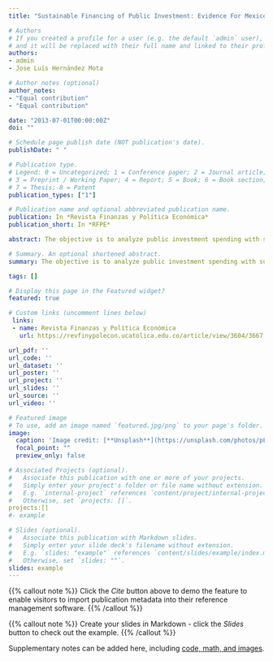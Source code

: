 ```yaml
---
title: "Sustainable Financing of Public Investment: Evidence For Mexico, 1990-2019"

# Authors
# If you created a profile for a user (e.g. the default `admin` user), write the username (folder name) here 
# and it will be replaced with their full name and linked to their profile.
authors:
- admin
- Jose Luis Hernández Mota

# Author notes (optional)
author_notes:
- "Equal contribution"
- "Equal contribution"

date: "2013-07-01T00:00:00Z"
doi: ""

# Schedule page publish date (NOT publication's date).
publishDate: " "

# Publication type.
# Legend: 0 = Uncategorized; 1 = Conference paper; 2 = Journal article;
# 3 = Preprint / Working Paper; 4 = Report; 5 = Book; 6 = Book section;
# 7 = Thesis; 8 = Patent
publication_types: ["1"]

# Publication name and optional abbreviated publication name.
publication: In *Revista Finanzas y Política Económica*
publication_short: In *RFPE*

abstract: The objective is to analyze public investment spending with sustainable external financing. The theoretical development considers the solvency and fiscal compliance conditions that allow determining a sustainable debt accumulation rule with a public investment spending policy. Empirically, a fiscal reaction function that validates the hypothesis of positive effects of the implementation of the rule on the primary balance and on the physical budgetary investment for the period 1990:I-2019:IV is analyzed. The results suggest discussing the relevance of modifying the debt and public spending policy for stimulating economic activity.

# Summary. An optional shortened abstract.
summary: The objective is to analyze public investment spending with sustainable external financing. The theoretical development considers the solvency and fiscal compliance conditions that allow determining a sustainable debt accumulation rule with a public investment spending policy. Empirically, a fiscal reaction function that validates the hypothesis of positive effects of the implementation of the rule on the primary balance and on the physical budgetary investment for the period 1990:I-2019:IV is analyzed. The results suggest discussing the relevance of modifying the debt and public spending policy for stimulating economic activity.

tags: []

# Display this page in the Featured widget?
featured: true

# Custom links (uncomment lines below)
 links:
 - name: Revista Finanzas y Política Económica
   url: https://revfinypolecon.ucatolica.edu.co/article/view/3604/3667

url_pdf: ''
url_code: ''
url_dataset: ''
url_poster: ''
url_project: ''
url_slides: ''
url_source: ''
url_video: ''

# Featured image
# To use, add an image named `featured.jpg/png` to your page's folder. 
image:
  caption: 'Image credit: [**Unsplash**](https://unsplash.com/photos/pLCdAaMFLTE)'
  focal_point: ""
  preview_only: false

# Associated Projects (optional).
#   Associate this publication with one or more of your projects.
#   Simply enter your project's folder or file name without extension.
#   E.g. `internal-project` references `content/project/internal-project/index.md`.
#   Otherwise, set `projects: []`.
projects:[]
#- example

# Slides (optional).
#   Associate this publication with Markdown slides.
#   Simply enter your slide deck's filename without extension.
#   E.g. `slides: "example"` references `content/slides/example/index.md`.
#   Otherwise, set `slides: ""`.
slides: example
---
```


{{% callout note %}}
Click the *Cite* button above to demo the feature to enable visitors to import publication metadata into their reference management software.
{{% /callout %}}

{{% callout note %}}
Create your slides in Markdown - click the *Slides* button to check out the example.
{{% /callout %}}

Supplementary notes can be added here, including [code, math, and images](https://wowchemy.com/docs/writing-markdown-latex/).
